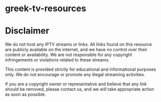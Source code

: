 # greek-tv-resources
# Disclaimer

We do not host any IPTV streams or links. All links found on this resource are publicly available on the internet, and we have no control over their content or availability. We are not responsible for any copyright infringements or violations related to these streams.

This content is provided strictly for educational and informational purposes only. We do not encourage or promote any illegal streaming activities.

If you are a copyright owner or representative and believe that any link should be removed, please contact us, and we will take appropriate action as soon as possible.
